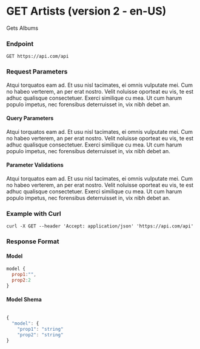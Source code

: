 # GET Artists (version 2 - en-US)
Gets Albums


### Endpoint
```
GET https://api.com/api
```

### Request Parameters
Atqui torquatos eam ad. Et usu nisl tacimates, ei omnis vulputate mei. Cum no habeo verterem, an per erat nostro. Velit noluisse oporteat eu vis, te est adhuc qualisque consectetuer. Exerci similique cu mea. Ut cum harum populo impetus, nec forensibus deterruisset in, vix nibh debet an.
#### Query Parameters
Atqui torquatos eam ad. Et usu nisl tacimates, ei omnis vulputate mei. Cum no habeo verterem, an per erat nostro. Velit noluisse oporteat eu vis, te est adhuc qualisque consectetuer. Exerci similique cu mea. Ut cum harum populo impetus, nec forensibus deterruisset in, vix nibh debet an.
#### Parameter Validations
Atqui torquatos eam ad. Et usu nisl tacimates, ei omnis vulputate mei. Cum no habeo verterem, an per erat nostro. Velit noluisse oporteat eu vis, te est adhuc qualisque consectetuer. Exerci similique cu mea. Ut cum harum populo impetus, nec forensibus deterruisset in, vix nibh debet an.

### Example with Curl
``` curl
curl -X GET --header 'Accept: application/json' 'https://api.com/api'
```

### Response Format

#### Model

``` js
model {
  prop1:"",
  prop2:2
}
```

#### Model Shema

``` js

{
  "model": {
    "prop1": "string"
    "prop2": "string"
}
```

